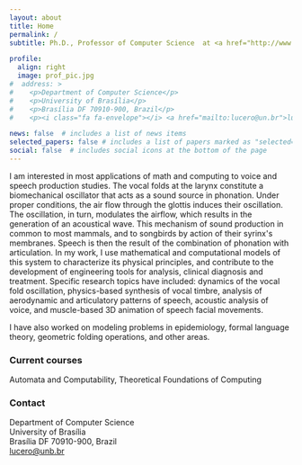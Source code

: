 ```yaml
---
layout: about
title: Home
permalink: /
subtitle: Ph.D., Professor of Computer Science  at <a href="http://www.unb.br">University of Brasília</a> (Brazil)

profile:
  align: right
  image: prof_pic.jpg
#  address: >
#    <p>Department of Computer Science</p>  
#    <p>University of Brasília</p>  
#    <p>Brasília DF 70910-900, Brazil</p>  
#    <p><i class="fa fa-envelope"></i> <a href="mailto:lucero@un.br">lucero@unb.br</a></p>

news: false  # includes a list of news items
selected_papers: false # includes a list of papers marked as "selected={true}"
social: false  # includes social icons at the bottom of the page
---
```


I am interested in most applications of math and computing to voice and speech production studies. The vocal folds at the larynx constitute a biomechanical oscillator that acts as a sound source in phonation. Under proper conditions, the air flow through the glottis induces their oscillation. The oscillation, in turn, modulates the airflow, which results in the generation of an acoustical wave. This mechanism of sound production in common to most mammals, and to songbirds by action of their syrinx's membranes. Speech is then the result of the combination of phonation with articulation. In my work, I use mathematical and computational models of this system to characterize its physical principles, and contribute to the development of engineering tools for analysis, clinical diagnosis and treatment. Specific research topics have included: dynamics of the vocal fold oscillation, physics-based synthesis of vocal timbre, analysis of aerodynamic and articulatory patterns of speech, acoustic analysis of voice, and muscle-based 3D animation of speech facial movements.

I have also worked on modeling problems in epidemiology, formal language theory, geometric folding operations, and other areas. 

### Current courses

Automata and Computability, Theoretical Foundations of Computing

### Contact

Department of Computer Science  
University of Brasília  
Brasília DF 70910-900, Brazil  
<i class="fa fa-envelope"></i> <a href="mailto:lucero@un.br">lucero@unb.br</a>

